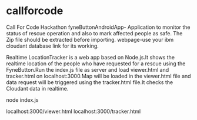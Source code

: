 # callforcode
Call For Code Hackathon 
fyneButtonAndroidApp- Application to monitor the status of rescue operation and also to mark affected people as safe.
The Zip file should be extracted before importing.
webpage-use your ibm cloudant database link for its working.

Realtime LocationTracker is a web app based on Node.js.It shows the realtime location of the people who have requested for a rescue using the FyneButton.Run the index.js file as server and load viewer.html and tracker.html on localhost:3000.Map will be loaded in the viewer.html file and data request will be triggered using the tracker.html file.It checks the Cloudant data in realtime. 

node index.js

localhost:3000/viewer.html
localhost:3000/tracker.html
